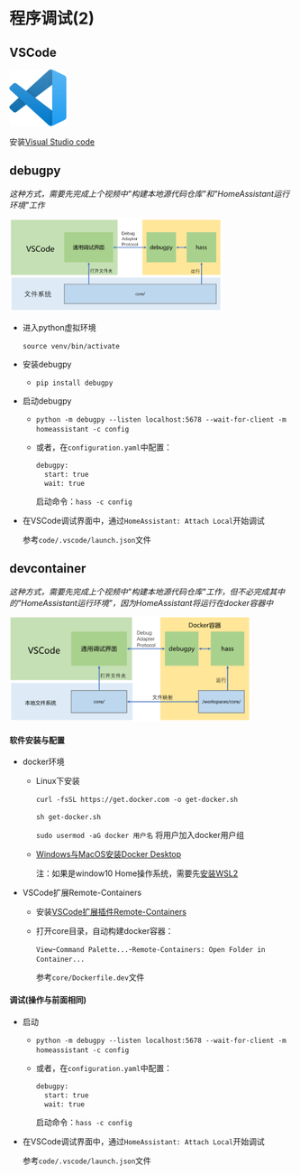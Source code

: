 # 程序调试(2)

## VSCode

<img src="images/vscode.png" width="20%">

安装[Visual Studio code](https://code.visualstudio.com/)

## debugpy

*这种方式，需要先完成上个视频中"构建本地源代码仓库"和"HomeAssistant运行环境"工作*

<img src="images/debugpy.png" width="75%">

- 进入python虚拟环境

    `source venv/bin/activate`

- 安装debugpy

    - `pip install debugpy`

- 启动debugpy

    - `python -m debugpy --listen localhost:5678 --wait-for-client -m homeassistant -c config`

    - 或者，在`configuration.yaml`中配置：

        ```
        debugpy:
          start: true
          wait: true
        ```

        启动命令：`hass -c config`

- 在VSCode调试界面中，通过`HomeAssistant: Attach Local`开始调试

    参考`code/.vscode/launch.json`文件

## devcontainer

*这种方式，需要先完成上个视频中"构建本地源代码仓库"工作，但不必完成其中的"HomeAssistant运行环境"，因为HomeAssistant将运行在docker容器中*

<img src="images/devcontainer.png" width="85%">

#### 软件安装与配置

- docker环境

    - Linux下安装

        `curl -fsSL https://get.docker.com -o get-docker.sh`

        `sh get-docker.sh`

        `sudo usermod -aG docker 用户名`   将用户加入docker用户组

    - [Windows与MacOS安装Docker Desktop](https://docs.docker.com/engine/install/)

        注：如果是window10 Home操作系统，需要先[安装WSL2](https://docs.microsoft.com/zh-cn/windows/wsl/install-win10#manual-installation-steps)

- VSCode扩展Remote-Containers

    - 安装[VSCode扩展插件Remote-Containers](https://marketplace.visualstudio.com/items?itemName=ms-vscode-remote.remote-containers)

    - 打开core目录，自动构建docker容器：

        `View`-`Command Palette...`-`Remote-Containers: Open Folder in Container...`

        参考`core/Dockerfile.dev`文件

#### 调试(操作与前面相同)

- 启动

    - `python -m debugpy --listen localhost:5678 --wait-for-client -m homeassistant -c config`

    - 或者，在`configuration.yaml`中配置：

        ```
        debugpy:
          start: true
          wait: true
        ```

        启动命令：`hass -c config`

- 在VSCode调试界面中，通过`HomeAssistant: Attach Local`开始调试

    参考`code/.vscode/launch.json`文件